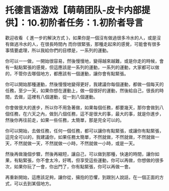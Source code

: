 # 托德言语游戏【萌萌团队-皮卡内部提供】：10.初阶者任务：1.初阶者导言

歡迎收看 《 進一步的解決方式 》，如果你是一個沒有做過很多冷水的人，或是沒有做過冷水的人，在很長時間內 而你很緊張，那種走起來的感覺，可能會有很多事情要處理，所以我給你們的目標是，一系列的運動。

你可以一一做，一開始很容易，然後慢慢地，變得越來越難，或是你走的時候，會有一點點緊張的感覺，但這應該是一系列的運動，一系列的運動，大家都可以做的，不管你去哪個地方，都應該有一個運動，讓你會有點緊張。

你可以開始那種運動，然後慢慢地變得更好，我建議你每個運動，都做一個每天的任務，至少一天，如果你想在運動上，做一個很好的運動，然後給自己，很長的時間，去做，這裡有八個運動，從一到八個運動。

你會做很大的進步，所以你不用急著做，如果每個任務，都要幾天，那你會做到八個任務，在六天之內，做到八個任務，這不是很大的事，最大的事，就是你進步，然後你再往前走，如果一些任務，太簡單，那是完全可以的。

你可以開始，去做任務，任何一個任務，都可以讓你有點緊張，或讓你有點緊張，這完全可以的，我建議你，如果任務太簡單，不然就做，不然就做，不然就做一天，不然就做一天，不然就做一小時，不然就做一小時，或是一天。

然後再做幾個步驟，然後再縮短，讓自己，可以做到那種，快速的時間，讓你如果，有點緊張，你不會太冷，好嗎，但享受這些運動，你可以再做，你想做的很多次，如果你玩了一會，你出門了，你有點緊張，你可以再做一會。

再重新開始，這應該足夠，讓你從，擁抱的恐懼，到跟別人說話，在一個正面的方式，可以去到某個地方。